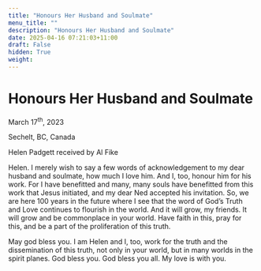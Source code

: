 ```yaml
---
title: "Honours Her Husband and Soulmate"
menu_title: ""
description: "Honours Her Husband and Soulmate"
date: 2025-04-16 07:21:03+11:00
draft: False
hidden: True
weight:
---
```

# Honours Her Husband and Soulmate

March 17<sup>th</sup>, 2023

Sechelt, BC, Canada

Helen Padgett received by Al Fike

Helen. I merely wish to say a few words of acknowledgement to my dear husband and soulmate, how much I love him. And I, too, honour him for his work. For I have benefitted and many, many souls have benefitted from this work that Jesus initiated, and my dear Ned accepted his invitation. So, we are here 100 years in the future where I see that the word of God’s Truth and Love continues to flourish in the world. And it will grow, my friends. It will grow and be commonplace in your world.  Have faith in this, pray for this, and be a part of the proliferation of this truth.

May god bless you. I am Helen and I, too, work for the truth and the dissemination of this truth, not only in your world, but in many worlds in the spirit planes. God bless you. God bless you all. My love is with you.
